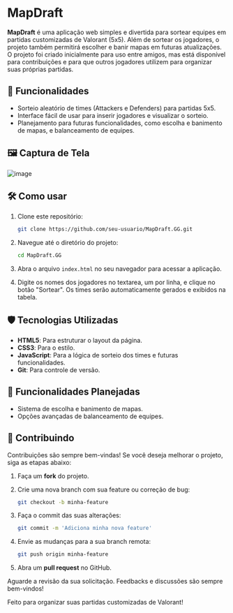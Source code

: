 # MapDraft

**MapDraft** é uma aplicação web simples e divertida para sortear equipes em partidas customizadas de Valorant (5x5). Além de sortear os jogadores, o projeto também permitirá escolher e banir mapas em futuras atualizações. O projeto foi criado inicialmente para uso entre amigos, mas está disponível para contribuições e para que outros jogadores utilizem para organizar suas próprias partidas.

## 🚀 Funcionalidades

- Sorteio aleatório de times (Attackers e Defenders) para partidas 5x5.
- Interface fácil de usar para inserir jogadores e visualizar o sorteio.
- Planejamento para futuras funcionalidades, como escolha e banimento de mapas, e balanceamento de equipes.

## 🖼️ Captura de Tela

![image](https://github.com/user-attachments/assets/7a8ec96a-7477-4b66-9fb1-decfbc808000)

## 🛠️ Como usar

1. Clone este repositório:

    ```bash
    git clone https://github.com/seu-usuario/MapDraft.GG.git
    ```

2. Navegue até o diretório do projeto:

    ```bash
    cd MapDraft.GG
    ```

3. Abra o arquivo `index.html` no seu navegador para acessar a aplicação.

4. Digite os nomes dos jogadores no textarea, um por linha, e clique no botão "Sortear". Os times serão automaticamente gerados e exibidos na tabela.

## 🛡️ Tecnologias Utilizadas

- **HTML5**: Para estruturar o layout da página.  
- **CSS3**: Para o estilo.  
- **JavaScript**: Para a lógica de sorteio dos times e futuras funcionalidades.  
- **Git**: Para controle de versão.  


## 🚧 Funcionalidades Planejadas
- Sistema de escolha e banimento de mapas.  
- Opções avançadas de balanceamento de equipes.  


## 🤝 Contribuindo

Contribuições são sempre bem-vindas! Se você deseja melhorar o projeto, siga as etapas abaixo:

1. Faça um **fork** do projeto.
2. Crie uma nova branch com sua feature ou correção de bug:

    ```bash
    git checkout -b minha-feature
    ```

3. Faça o commit das suas alterações:

    ```bash
    git commit -m 'Adiciona minha nova feature'
    ```

4. Envie as mudanças para a sua branch remota:

    ```bash
    git push origin minha-feature
    ```

5. Abra um **pull request** no GitHub.

Aguarde a revisão da sua solicitação. Feedbacks e discussões são sempre bem-vindos!


Feito para organizar suas partidas customizadas de Valorant!


